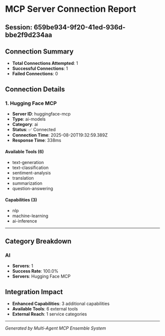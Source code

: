 # MCP Server Connection Report

## Session: 659be934-9f20-41ed-936d-bbe2f9d234aa

## Connection Summary
- **Total Connections Attempted**: 1
- **Successful Connections**: 1
- **Failed Connections**: 0

## Connection Details


### 1. Hugging Face MCP
- **Server ID**: huggingface-mcp
- **Type**: ai-models
- **Category**: ai
- **Status**: ✅ Connected
- **Connection Time**: 2025-08-20T19:32:59.389Z
- **Response Time**: 338ms


#### Available Tools (6)
- text-generation
- text-classification
- sentiment-analysis
- translation
- summarization
- question-answering

#### Capabilities (3)
- nlp
- machine-learning
- ai-inference

---


## Category Breakdown

### AI
- **Servers**: 1
- **Success Rate**: 100.0%
- **Servers**: Hugging Face MCP


## Integration Impact
- **Enhanced Capabilities**: 3 additional capabilities
- **Available Tools**: 6 external tools
- **External Reach**: 1 service categories

---
*Generated by Multi-Agent MCP Ensemble System*
